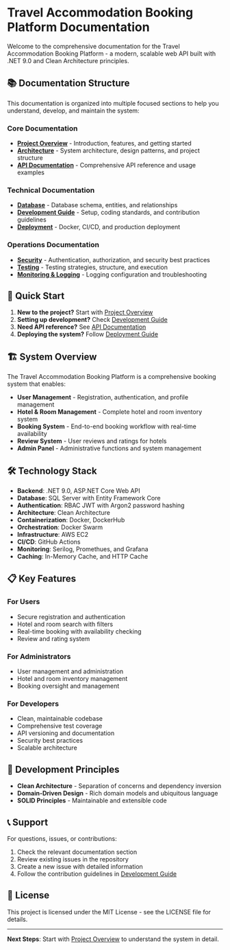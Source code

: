 # Travel Accommodation Booking Platform Documentation

Welcome to the comprehensive documentation for the Travel Accommodation Booking Platform - a modern, scalable web API built with .NET 9.0 and Clean Architecture principles.

## 📚 Documentation Structure

This documentation is organized into multiple focused sections to help you understand, develop, and maintain the system:

### Core Documentation

- **[Project Overview](docs/01-project-overview.md)** - Introduction, features, and getting started
- **[Architecture](docs/02-architecture.md)** - System architecture, design patterns, and project structure
- **[API Documentation](docs/03-api-documentation.md)** - Comprehensive API reference and usage examples

### Technical Documentation

- **[Database](docs/04-database.md)** - Database schema, entities, and relationships
- **[Development Guide](docs/05-development.md)** - Setup, coding standards, and contribution guidelines
- **[Deployment](docs/06-deployment.md)** - Docker, CI/CD, and production deployment

### Operations Documentation

- **[Security](docs/07-security.md)** - Authentication, authorization, and security best practices
- **[Testing](docs/08-testing.md)** - Testing strategies, structure, and execution
- **[Monitoring & Logging](docs/09-monitoring-logging.md)** - Logging configuration and troubleshooting

## 🚀 Quick Start

1. **New to the project?** Start with [Project Overview](docs/01-project-overview.md)
2. **Setting up development?** Check [Development Guide](docs/05-development.md)
3. **Need API reference?** See [API Documentation](docs/03-api-documentation.md)
4. **Deploying the system?** Follow [Deployment Guide](docs/06-deployment.md)

## 🏗️ System Overview

The Travel Accommodation Booking Platform is a comprehensive booking system that enables:

- **User Management** - Registration, authentication, and profile management
- **Hotel & Room Management** - Complete hotel and room inventory system
- **Booking System** - End-to-end booking workflow with real-time availability
- **Review System** - User reviews and ratings for hotels
- **Admin Panel** - Administrative functions and system management

## 🛠️ Technology Stack

- **Backend**: .NET 9.0, ASP.NET Core Web API
- **Database**: SQL Server with Entity Framework Core
- **Authentication**: RBAC JWT with Argon2 password hashing
- **Architecture**: Clean Architecture
- **Containerization**: Docker, DockerHub
- **Orchestration**: Docker Swarm
- **Infrastructure**: AWS EC2
- **CI/CD**: GitHub Actions
- **Monitoring**: Serilog, Promethues, and Grafana
- **Caching**: In-Memory Cache, and HTTP Cache

## 📋 Key Features

### For Users

- Secure registration and authentication
- Hotel and room search with filters
- Real-time booking with availability checking
- Review and rating system

### For Administrators

- User management and administration
- Hotel and room inventory management
- Booking oversight and management

### For Developers

- Clean, maintainable codebase
- Comprehensive test coverage
- API versioning and documentation
- Security best practices
- Scalable architecture

## 🔧 Development Principles

- **Clean Architecture** - Separation of concerns and dependency inversion
- **Domain-Driven Design** - Rich domain models and ubiquitous language
- **SOLID Principles** - Maintainable and extensible code

## 📞 Support

For questions, issues, or contributions:

1. Check the relevant documentation section
2. Review existing issues in the repository
3. Create a new issue with detailed information
4. Follow the contribution guidelines in [Development Guide](docs/05-development.md)

## 📄 License

This project is licensed under the MIT License - see the LICENSE file for details.

---

**Next Steps**: Start with [Project Overview](01-project-overview.md) to understand the system in detail.

